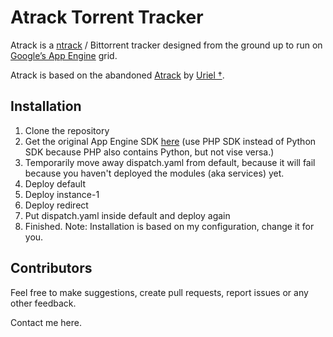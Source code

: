 # Atrack Torrent Tracker

Atrack is a [ntrack](http://repo.cat-v.org/atrack/ntrack) / Bittorrent tracker designed from the ground up to run on [Google’s App Engine](https://cloud.google.com/appengine/) grid.

Atrack is based on the abandoned [Atrack](http://repo.cat-v.org/atrack/) by [Uriel †](https://github.com/uriel).

## Installation
1. Clone the repository
2. Get the original App Engine SDK [here](https://cloud.google.com/appengine/docs/standard/php/download) (use PHP SDK instead of Python SDK because PHP also contains Python, but not vise versa.)
3. Temporarily move away dispatch.yaml from default, because it will fail because you haven't deployed the modules (aka services) yet.
4. Deploy default
5. Deploy instance-1
6. Deploy redirect
7. Put dispatch.yaml inside default and deploy again
8. Finished.
Note: Installation is based on my configuration, change it for you.

## Contributors

Feel free to make suggestions, create pull requests, report issues or any other feedback.

Contact me here.
